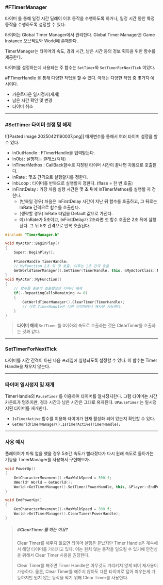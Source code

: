 ### #FTimerManager
타이머 를 통해 일정 시간 딜레이 이후 동작을 수행하도록 하거나, 일정 시간 동안 특정 동작을 수행하도록 설정할 수 있다.

타이머는 Global Timer Manager에서 관리한다.
Global Timer Manager은 Game Instance 오브젝트와 World에 존재한다.

TimerManager는 타이머의 속도, 경과 시간, 남은 시간 등의 정보 획득을 위한 함수를 제공한다.

타이머를 설정하는데 사용되는 주 함수는 `SetTimer`와 `SetTimerForNextTick` 이있다. 

#FTimerHandle 을 통해 다양한 작업을 할 수 있다. 아래는 다양한 작업 중 몇가지 예시이다.
- 카운트다운 일시정지(재개)
- 남은 시간 확인 및 변경
- 타이머 취소

--- 
### #SetTimer 타이머 설정 및 해제

![[Pasted image 20250421190007.png]]
매개변수를 통해서 여러 타이머 설정을 할 수 있다.
- InOutHandle : FTimerHandle을 입력받는다.
- InObj : 실행하는 클래스(객체)
- InTimerMethos : CallBack함수로 지정된 타이머 시간이 끝나면 자동으로 호출된다.
- InRate : 몇초 간격으로 실행할지를 정한다.
- InbLoop : 타이머를 반복으로 실행할지 정한다. (flase = 한 번 호출)
- InFirstDelay : 가장 처음 실행 시간은 몇 초 뒤에 InTimerMethos를 실행할 지 정한다.
	- (반복일 경우) 처음은 InFirstDelay 시간이 지난 뒤 함수를 호출하고, 그 뒤로는 InRate 간격으로 함수를 호출한다.
	- (생략할 경우) InRate 타임을 Default 값으로 가진다.
	- 예) InRate가 5초이고, InFirstDelay가 2초라면 첫 함수 호출은 2초 뒤에 실행된다. 그 뒤 5초 간격으로 반복 호출된다.

```cpp
#include "TimerManager.h"

void MyActor::BeginPlay()
{
	Super::BeginPlay();
	
	FTimerHandle TimerHandle;
	// MyFunction 2초 뒤 첫 호출, 이후는 1초 간격 호출
	GetWorldTimerManager().SetTimer(TimerHandle, this, &MyActorClass::MyFunction, 1.0f, true, 2.0f);
}
void MyActor::MyFunction()
{
	// 함수를 충분히 호출했으면 타이머 해제
	if(--RepeatingCallsRemaining <= 0)
	{
		GetWorldTimerManager().ClearTimer(TimerHandle);
		// 이후 TimerHandle은 다른 타이머에서 재사용 가능하다.
	}
}
```

>__타이머 해제__
>`SetTimer` 를 0이하의 속도로 호출하는 것은 ClearTimer를 호출하는 것과 같다.

---

### SetTimerForNextTick
타이머를 시간 간격이 아닌 다음 프레임에 실행되도록 설정할 수 있다.
이 함수는 Timer Handle을 채우지 않는다.

---

### 타이머 일시정지 및 재개
TimerHandle의 `PauseTimer` 를 이용하여 타이머를 일시정지한다.
그럼 타이머는 시간 카운트가 멈추지만, 경과 시간과 남은 시간은 그대로 유지된다.
`UPauseTimer` 는 일시정지된 타이머를 재개한다.
- `IsTimerActive` 함수를 이용해 타이머가 현재 활성화 되어 있는지 확인할 수 있다.
- `GetWorldTimerManager().IsTimerActive(TimerHandle);`
---

### 사용 예시
플레이어가 파워 업을 했을 경우 5초간 속도가 빨라졌다가 다시 원래 속도로 돌아가는 기능을 TimerManager를 사용해서 구현해보자.
```cpp hl:11 
void PowerUp()
{ 
	GetCharacterMovement()->MaxWalkSpeed = 500.f;
	UWorld* World = GetWorld();
	World->GetTimerManager().SetTimer(PowerHandle, this, &Player::EndPowerUp, 5.0f, false);
}

void EndPowerUp()
{
	GetCharacterMovement()->MaxWalkSpeed = 300.f;
	World->GetTimerManager().ClearTimer(PowerHandle);
}
```

> ##### #ClearTimer 를 하는 이유?
> Clear Timer를 해주지 않으면 타이머 실행은 끝났지만 Timer Handle은 계속해서 해당 타이머를 가리키고 있다.  이는 원치 않는 동작을 일으킬 수 있기에 안전성을 위해서 Clear Timer 사용을 권장한다.
> 
> Clear Timer를 해주면 Timer Handle은 아무것도 가리키지 않게 되어 재사용이 가능하다. 물론, Clear Timer를 해주지 않아도 다른 타이머로 덮어 씌우는게 가능하지만 원치 않는 동작을 막기 위해 Clear Timer를 사용한다.